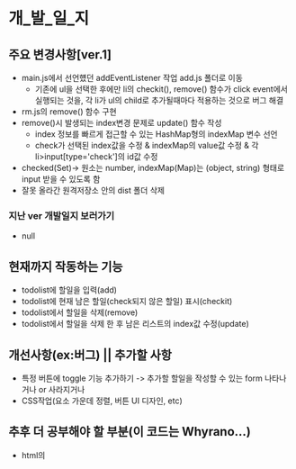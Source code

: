 # 개_발_일_지
## 주요 변경사항[ver.1]
* main.js에서 선언헀던 addEventListener 작업 add.js 폴더로 이동
    * 기존에 ul을 선택한 후에만 li의 checkit(), remove() 함수가 click event에서 실행되는 것을, 각 li가 ul의 child로 추가될때마다 적용하는 것으로 버그 해결
* rm.js의 remove() 함수 구현
* remove()시 발생되는 index변경 문제로 update() 함수 작성 
    * index 정보를 빠르게 접근할 수 있는 HashMap형의 indexMap 변수 선언
    * check가 선택된 index값을 수정 & indexMap의 value값 수정 & 각 li>input[type='check']의 id값 수정
* checked(Set)-> 원소는 number, indexMap(Map)는 (object, string) 형태로 input 받을 수 있도록 함
* 잘못 올라간 원격저장소 안의 dist 폴더 삭제

### 지난 ver 개발일지 보러가기
* null

## 현재까지 작동하는 기능
* todolist에 할일을 입력(add)
* todolist에 현재 남은 할일(check되지 않은 할일) 표시(checkit)
* todolist에서 할일을 삭제(remove)
* todolist에서 할일을 삭제 한 후 남은 리스트의 index값 수정(update)

## 개선사항(ex:버그) || 추가할 사항
* 특정 버튼에 toggle 기능 추가하기 -> 추가할 할일을 작성할 수 있는 form 나타나거나 or 사라지거나
* CSS작업(요소 가운데 정렬, 버튼 UI 디자인, etc)

## 추후 더 공부해야 할 부분(이 코드는 Whyrano...)
* html의 <script>의 type 속성값 text/javascript 와 module의 차이는 무엇인가?
* Typescript에서 `<HTMLInputElement>`의 기능은 무엇인가?
